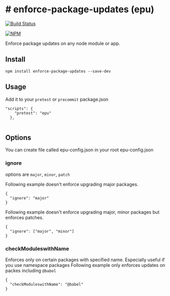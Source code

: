 # # enforce-package-updates (epu)

[![Build Status](https://travis-ci.org/svenkatreddy/enforce-package-updates.svg?branch=master)](https://travis-ci.org/svenkatreddy/enforce-package-updates)

[![NPM](https://nodei.co/npm/enforce-package-updates.png?stars=true)](https://nodei.co/npm/enforce-package-updates/)

Enforce package updates on any node module or app.

## Install
```
npm install enforce-package-updates --save-dev
```

## Usage
Add it to your `pretest` or `precommit`
package.json
```
"scripts": {
    "pretest": "epu"
  },


```


## Options
You can create file called epu-config.json in your root
epu-config.json

### ignore 
options are `major`, `minor`, `patch`

Following example doesn't enforce upgrading major packages.
```
{
  "ignore": "major"
}
```

Following example doesn't enforce upgrading major, minor packages but enforces patches.
```
{
  "ignore": ["major", "minor"]
}
```

### checkModuleswithName 
Enforces only on certain packages with specified name.
Especially useful if you use namespace packages
Following example only enforces updates on packes including `@babel`
```
{
  "checkModuleswithName": "@babel"
}
```
